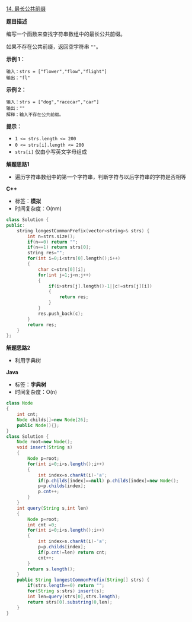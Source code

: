 [14. 最长公共前缀](https://leetcode.cn/problems/longest-common-prefix/)

**题目描述**

编写一个函数来查找字符串数组中的最长公共前缀。

如果不存在公共前缀，返回空字符串 `""`。

**示例 1：**

```
输入：strs = ["flower","flow","flight"]
输出："fl"
```

**示例 2：**

```
输入：strs = ["dog","racecar","car"]
输出：""
解释：输入不存在公共前缀。
```

**提示：**

- `1 <= strs.length <= 200`
- `0 <= strs[i].length <= 200`
- `strs[i]` 仅由小写英文字母组成

**解题思路1**

+ 遍历字符串数组中的第一个字符串，判断字符与以后字符串的字符是否相等

**C++**

+ 标签：**模拟**
+ 时间复杂度：O(nm)

~~~C++
class Solution {
public:
    string longestCommonPrefix(vector<string>& strs) {
        int n=strs.size();
        if(n==0) return "";
        if(n==1) return strs[0];
        string res="";
        for(int i=0;i<strs[0].length();i++)
        {
            char c=strs[0][i];
            for(int j=1;j<n;j++)
            {
                if(i>strs[j].length()-1||c!=strs[j][i])
                {
                    return res;
                }
            }
            res.push_back(c);
        }
        return res;
    }
};
~~~

**解题思路2**

+ 利用字典树

**Java**

+ 标签：**字典树**
+ 时间复杂度：O(n)

~~~java
class Node
{
    int cnt;
    Node childs[]=new Node[26];
    public Node(){};
}
class Solution {
    Node root=new Node();
    void insert(String s)
    {
        Node p=root;
        for(int i=0;i<s.length();i++)
        {
            int index=s.charAt(i)-'a';
            if(p.childs[index]==null) p.childs[index]=new Node();
            p=p.childs[index];
            p.cnt++;
        }
    }
    int query(String s,int len)
    {
        Node p=root;
        int cnt =0;
        for(int i=0;i<s.length();i++)
        {
            int index=s.charAt(i)-'a';
            p=p.childs[index];
            if(p.cnt!=len) return cnt;
            cnt++;
        }
        return s.length();
    }
    public String longestCommonPrefix(String[] strs) {
        if(strs.length==0) return "";
        for(String s:strs) insert(s);
        int len=query(strs[0],strs.length);
        return strs[0].substring(0,len);
    }
}
~~~

